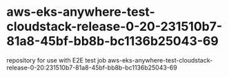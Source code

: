 # aws-eks-anywhere-test-cloudstack-release-0-20-231510b7-81a8-45bf-bb8b-bc1136b25043-69
repository for use with E2E test job aws-eks-anywhere-test-cloudstack-release-0-20:231510b7-81a8-45bf-bb8b-bc1136b25043-69
